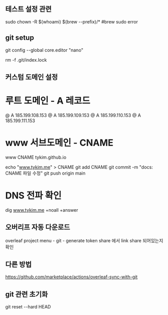 


## 테스트 설정 관련
sudo chown -R $(whoami) $(brew --prefix)/* #brew sudo error

## git setup
git config --global core.editor "nano"

rm -f .git/index.lock

## 커스텀 도메인 설정

   # 루트 도메인 - A 레코드
   @    A    185.199.108.153
   @    A    185.199.109.153
   @    A    185.199.110.153
   @    A    185.199.111.153

   # www 서브도메인 - CNAME
   www    CNAME    tykim.github.io


   echo "www.tykim.me" > CNAME
   git add CNAME
   git commit -m "docs: CNAME 파일 수정"
   git push origin main

   # DNS 전파 확인
   dig www.tykim.me +noall +answer


## 오버리프 자동 다운로드
overleaf project
menu - git - generate token
share 에서 link share 되어있는지 확인

## 다른 방법
https://github.com/marketplace/actions/overleaf-sync-with-git


## git 관련 초기화
   git reset --hard HEAD

##




